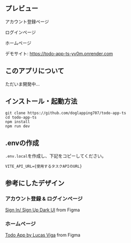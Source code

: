 ## プレビュー
アカウント登録ページ

ログインページ

ホームページ

デモサイト: https://todo-app-ts-yv0m.onrender.com

## このアプリについて
ただいま開発中...

## インストール・起動方法
```
git clone https://github.com/doglapping707/todo-app-ts
cd todo-app-ts
npm install
npm run dev
```

## .envの作成
`.env.local`を作成し、下記をコピーしてください。
```
VITE_API_URL={使用するタスクAPIのURL}
```

## 参考にしたデザイン
### アカウント登録 & ログインページ
[Sign In/ Sign Up Dark UI](https://www.figma.com/community/file/1147581885174632249/sign-in-sign-up-dark-ui?searchSessionId=lt9c4xga-60ipbha0mr8) from Figma

### ホームページ
[Todo App by Lucas Viga](https://www.figma.com/community/file/1348652218299666548/todo-app) from Figma
